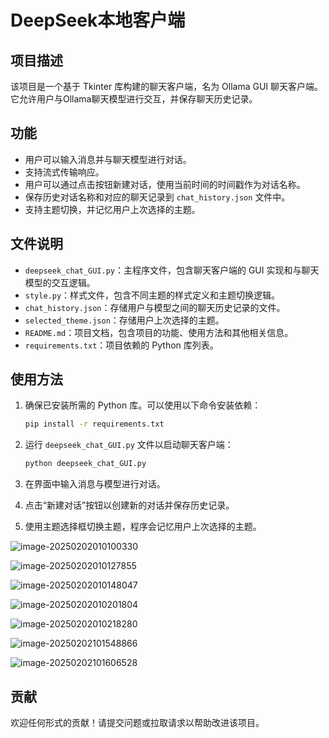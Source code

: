 # DeepSeek本地客户端

## 项目描述

该项目是一个基于 Tkinter 库构建的聊天客户端，名为 Ollama GUI 聊天客户端。它允许用户与Ollama聊天模型进行交互，并保存聊天历史记录。

## 功能

- 用户可以输入消息并与聊天模型进行对话。
- 支持流式传输响应。
- 用户可以通过点击按钮新建对话，使用当前时间的时间戳作为对话名称。
- 保存历史对话名称和对应的聊天记录到 `chat_history.json` 文件中。
- 支持主题切换，并记忆用户上次选择的主题。

## 文件说明

- `deepseek_chat_GUI.py`：主程序文件，包含聊天客户端的 GUI 实现和与聊天模型的交互逻辑。
- `style.py`：样式文件，包含不同主题的样式定义和主题切换逻辑。
- `chat_history.json`：存储用户与模型之间的聊天历史记录的文件。
- `selected_theme.json`：存储用户上次选择的主题。
- `README.md`：项目文档，包含项目的功能、使用方法和其他相关信息。
- `requirements.txt`：项目依赖的 Python 库列表。

## 使用方法

1. 确保已安装所需的 Python 库。可以使用以下命令安装依赖：

    ```sh
    pip install -r requirements.txt
    ```

2. 运行 `deepseek_chat_GUI.py` 文件以启动聊天客户端：

    ```sh
    python deepseek_chat_GUI.py
    ```

3. 在界面中输入消息与模型进行对话。
4. 点击“新建对话”按钮以创建新的对话并保存历史记录。
5. 使用主题选择框切换主题，程序会记忆用户上次选择的主题。

![image-20250202010100330](https://newblogimg.oss-cn-beijing.aliyuncs.com/2024/image-20250202010100330.png)

![image-20250202010127855](https://newblogimg.oss-cn-beijing.aliyuncs.com/2024/image-20250202010127855.png)

![image-20250202010148047](https://newblogimg.oss-cn-beijing.aliyuncs.com/2024/image-20250202010148047.png)

![image-20250202010201804](https://newblogimg.oss-cn-beijing.aliyuncs.com/2024/image-20250202010201804.png)

![image-20250202010218280](https://newblogimg.oss-cn-beijing.aliyuncs.com/2024/image-20250202010218280.png)

![image-20250202101548866](https://newblogimg.oss-cn-beijing.aliyuncs.com/2024/image-20250202101548866.png)

![image-20250202101606528](https://newblogimg.oss-cn-beijing.aliyuncs.com/2024/image-20250202101606528.png)

## 贡献

欢迎任何形式的贡献！请提交问题或拉取请求以帮助改进该项目。
